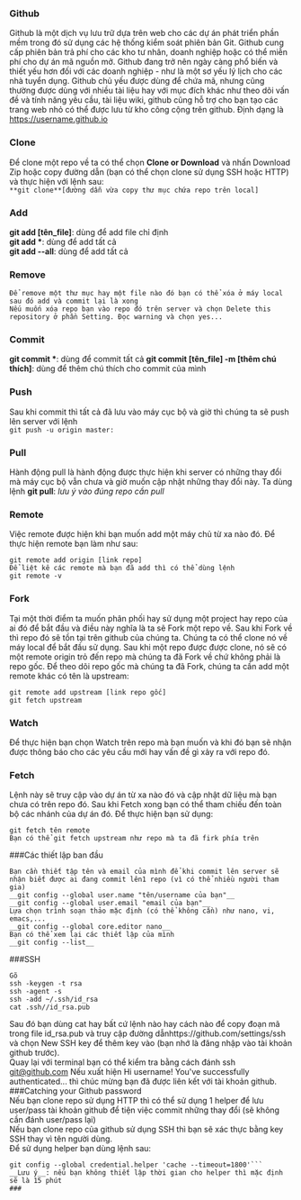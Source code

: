 ﻿### Github  
Github là một dịch vụ lưu trữ dựa trên web cho các dự án phát triển phần mềm trong đó sử dụng các hệ thống kiểm soát phiên bản Git. Github cung cấp phiên bản trả phí cho các kho tư nhân, doanh nghiệp hoặc có thể miễn phí cho dự 
án mã nguồn mở. Github đang trở nên ngày càng phổ biến và thiết yếu hơn đối với các doanh nghiệp - như là một sơ yếu lý lịch cho các nhà tuyển dụng.
Github chủ yếu được dùng để chứa mã, nhưng cũng thường được dùng với nhiều tài liệu hay với mục đích khác như theo dõi vấn đề và tính năng yêu cầu, tài liệu wiki, github cũng hỗ trợ cho bạn tạo các trang web nhỏ có thể được lưu từ kho công cộng trên github. Định dạng là https://username.github.io  
### Clone  
Để clone một repo về ta có thể chọn **Clone or Download** và nhấn Download Zip hoặc copy đường dẫn (bạn có thể chọn clone sử dụng SSH hoặc HTTP) và thực hiện với lệnh sau:  
```**git clone**[đường dẫn vừa copy thư mục chứa repo trên local]```  
### Add  
**git add [tên_file]**: dùng để add file chỉ định  
__git add *__: dùng để add tất cả  
**git add --all**: dùng để add tất cả  
### Remove  
```  
Để remove một thư mục hay một file nào đó bạn có thể xóa ở máy local sau đó add và commit lại là xong
Nếu muốn xóa repo bạn vào repo đó trên server và chọn Delete this repository ở phần Setting. Đọc warning và chọn yes...  
```  
### Commit  
__git commit *__: dùng để commit tất cả
**git commit [tên_file] -m [thêm chú thích]**: dùng để thêm chú thích cho commit của mình  
### Push  
Sau khi commit thì tất cả đã lưu vào máy cục bộ và giờ thì chúng ta sẽ push lên server với lệnh  
```git push -u origin master:```  
### Pull  
Hành động pull là hành động được thực hiện khi server có những thay đổi mà máy cục bộ vẫn chưa và giờ muốn cập nhật những thay đổi này. Ta dùng lệnh
**git pull**: *lưu ý vào đúng repo cần pull*  
### Remote  
Việc remote được hiện khi bạn muốn add một máy chủ từ xa nào đó. Để thực hiện remote bạn làm như sau:  
```
git remote add origin [link repo]
Để liệt kê các remote mà bạn đã add thì có thể dùng lệnh
git remote -v  
```  
### Fork  
Tại một thời điểm ta muốn phân phối hay sử dụng một project hay repo của ai đó để bắt đầu và điều này nghĩa là ta sẽ Fork một repo về. Sau khi Fork về thì repo đó sẽ tồn tại trên github của chúng ta. Chúng ta có thể clone nó về máy local để bắt đầu sử dụng.
Sau khi một repo được được clone, nó sẽ có một remote origin trỏ đến repo mà chúng ta đã Fork về chứ không phải là repo gốc. Để theo dõi repo gốc mà chúng ta đã Fork, chúng ta cần add một remote khác có tên là upstream:  
```
git remote add upstream [link repo gốc]
git fetch upstream
```  
### Watch  
Để thực hiện bạn chọn Watch trên repo mà bạn muốn và khi đó bạn sẽ nhận được thông báo cho các yêu cầu mới hay vấn đề gì xảy ra với repo đó.  
### Fetch  
Lệnh này sẽ truy cập vào dự án từ xa nào đó và cập nhật dữ liệu mà bạn chưa có trên repo đó. Sau khi Fetch xong bạn có thể tham chiếu đến toàn bộ các nhánh của dự án đó.
Để thực hiện bạn sử dụng:  
```
git fetch tên remote
Bạn có thể git fetch upstream như repo mà ta đã firk phía trên
```  
###Các thiết lập ban đầu  
```
Bạn cần thiết tập tên và email của mình để khi commit lên server sẽ nhận biết được ai đang commit lên1 repo (vì có thể nhiều người tham gia)
__git config --global user.name "tên/username của bạn"__
__git config --global user.email "email của bạn"__
Lựa chọn trình soạn thảo mặc định (có thể không cần) như nano, vi, emacs,...
__git config --global core.editor nano__
Bạn có thể xem lại các thiết lập của mình
__git config --list__
```  
###SSH  
```
Gõ 
ssh -keygen -t rsa  
ssh -agent -s  
ssh -add ~/.ssh/id_rsa  
cat .ssh//id_rsa.pub  

```  
Sau đó bạn dùng cat hay bất cứ lệnh nào hay cách nào để copy đoạn mã trong file id_rsa.pub và truy cập đường dẫnhttps://github.com/settings/ssh và chọn New SSH key để thêm key vào (bạn nhớ là đăng nhập vào tài khoản github trước).  
Quay lại với terminal bạn có thể kiểm tra bằng cách đánh ssh git@github.com Nếu xuất hiện Hi username! You've successfully authenticated... thì chúc mừng bạn đã được liên kết với tài khoản github.  
###Catching your Github password  
Nếu bạn clone repo sử dụng HTTP thì có thể sử dụng 1 helper để lưu user/pass tài khoản github để tiện việc commit những thay đổi (sẽ không cần đánh user/pass lại)  
Nếu bạn clone repo của github sử dụng SSH thì bạn sẽ xác thực bằng key SSH thay vì tên người dùng.  
Để sử dụng helper bạn dùng lệnh sau:  
```git config --global credential.helper cache  
git config --global credential.helper 'cache --timeout=1800'```
__Lưu ý__: nếu bạn không thiết lập thời gian cho helper thì mặc định sẽ là 15 phút
###